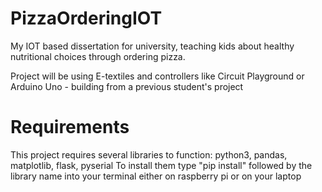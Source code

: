 # PizzaOrderingIOT
My IOT based dissertation for university, teaching kids about healthy nutritional choices through ordering pizza.


Project will be using E-textiles and controllers like Circuit Playground or Arduino Uno - building from a previous student's project

# Requirements

This project requires several libraries to function: python3, pandas, matplotlib, flask, pyserial
To install them type "pip install" followed by the library name into your terminal either on raspberry pi or on your laptop
